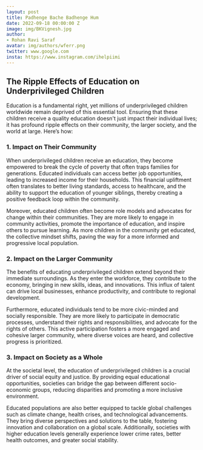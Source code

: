 ```yaml
---
layout: post
title: Padhenge Bache Badhenge Hum
date: 2022-09-18 00:00:00 Z
image: img/BKVignesh.jpg
author:
- Rohan Ravi Saraf
avatar: img/authors/wferr.png
twitter: www.google.com
insta: https://www.instagram.com/ihelpiimi
---
```


## The Ripple Effects of Education on Underprivileged Children

Education is a fundamental right, yet millions of underprivileged children worldwide remain deprived of this essential tool. Ensuring that these children receive a quality education doesn't just impact their individual lives; it has profound ripple effects on their community, the larger society, and the world at large. Here’s how:

### 1. Impact on Their Community

When underprivileged children receive an education, they become empowered to break the cycle of poverty that often traps families for generations. Educated individuals can access better job opportunities, leading to increased income for their households. This financial upliftment often translates to better living standards, access to healthcare, and the ability to support the education of younger siblings, thereby creating a positive feedback loop within the community.

Moreover, educated children often become role models and advocates for change within their communities. They are more likely to engage in community activities, promote the importance of education, and inspire others to pursue learning. As more children in the community get educated, the collective mindset shifts, paving the way for a more informed and progressive local population.

### 2. Impact on the Larger Community

The benefits of educating underprivileged children extend beyond their immediate surroundings. As they enter the workforce, they contribute to the economy, bringing in new skills, ideas, and innovations. This influx of talent can drive local businesses, enhance productivity, and contribute to regional development.

Furthermore, educated individuals tend to be more civic-minded and socially responsible. They are more likely to participate in democratic processes, understand their rights and responsibilities, and advocate for the rights of others. This active participation fosters a more engaged and cohesive larger community, where diverse voices are heard, and collective progress is prioritized.

### 3. Impact on Society as a Whole

At the societal level, the education of underprivileged children is a crucial driver of social equity and justice. By providing equal educational opportunities, societies can bridge the gap between different socio-economic groups, reducing disparities and promoting a more inclusive environment.

Educated populations are also better equipped to tackle global challenges such as climate change, health crises, and technological advancements. They bring diverse perspectives and solutions to the table, fostering innovation and collaboration on a global scale. Additionally, societies with higher education levels generally experience lower crime rates, better health outcomes, and greater social stability.
